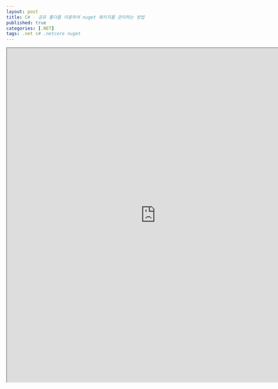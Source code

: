 ```yaml
---
layout: post
title: C# - 공유 폴더를 이용하여 nuget 패키지를 관리하는 방법
published: true
categories: [.NET]
tags: .net c# .netcore nuget
---  
```

<iframe width="800" height="900" src="https://docs.google.com/document/d/e/2PACX-1vRECRMz2B0SgAaMjfEkhjxgVN9bvUq7xqC8aSR7MAZnenUz1LaXMaLSoNI4OZitoIgFSAW_8uOXVVFa/pub?embedded=true"></iframe>    
   